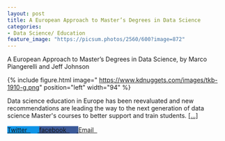 ```yaml
---
layout: post
title: A European Approach to Master’s Degrees in Data Science
categories:
- Data Science/ Education
feature_image: "https://picsum.photos/2560/600?image=872"
---
```

A European Approach to Master’s Degrees in Data Science,
by Marco Piangerelli and Jeff Johnson

{% include figure.html image=" https://www.kdnuggets.com/images/tkb-1910-g.png"  position="left" width="94" %} 

Data science education in Europe has been reevaluated and new recommendations are leading the way to the next generation of data science Master's courses to better support and train students. <a href="https://www.kdnuggets.com/2019/11/top-stories-2019-oct.html">[...]</a>

<div class="share">
<a class="button" href="https://twitter.com/intent/tweet/?url=https://marcopiangerelli.it/data%20science/%20education/2019/10/09/DaRe_award/;text=A%20European%20Approach%20to%20Master’s%20Degrees%20in%20Data%20Science&amp;via=MPiangerelli" style="background: #0d94e7">Twitter&nbsp; <svg width="16" height="16" class="icon  icon--twitter" role="img" alt="twitter"><title>twitter</title><use xlink:href="#twitter" fill="CurrentColor"></use></svg>
</a>
<a class="button" href="https://facebook.com/sharer/sharer.php?u=https://marcopiangerelli.it/data%20science/%20education/2019/10/09/DaRe_award/" style="background: #3B5998">facebook&nbsp; <svg width="16" height="16" class="icon  icon--facebook" role="img" alt="facebook"><title>facebook</title><use xlink:href="#facebook" fill="CurrentColor"></use></svg>
</a>
<a class="button" href="mailto:?subject=Description of a Pot Still&amp;body=Hey, check out this: https://marcopiangerelli.it/data%20science/%20education/2019/10/09/DaRe_award/" style="background: true">Email&nbsp; <svg width="16" height="16" class="icon  icon--email" role="img" alt="email"><title>email</title><use xlink:href="#email" fill="CurrentColor"></use></svg>
</a>
</div>
